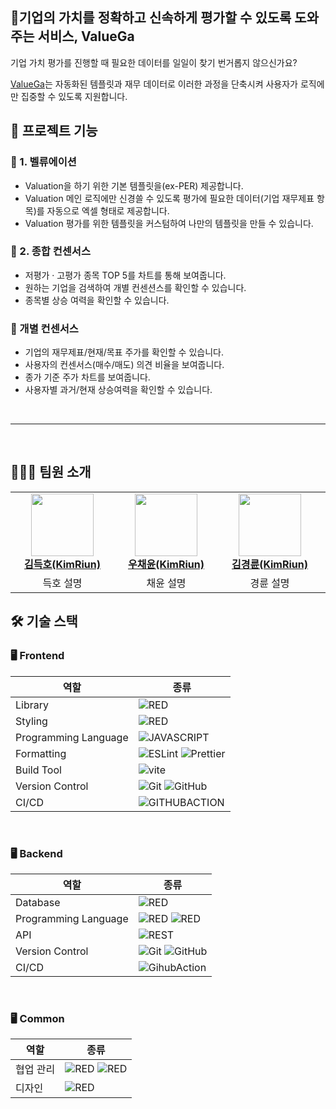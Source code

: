 ## 📱기업의 가치를 정확하고 신속하게 평가할 수 있도록 도와주는 서비스, ValueGa

기업 가치 평가를 진행할 때 필요한 데이터를 일일이 찾기 번거롭지 않으신가요?

[ValueGa](http://3.35.129.99/)는 자동화된 템플릿과 재무 데이터로 이러한 과정을 단축시켜 사용자가 로직에만 집중할 수 있도록 지원합니다.




## 🦾 프로젝트 기능

### 🧐 1. 벨류에이션
- Valuation을 하기 위한 기본 템플릿을(ex-PER) 제공합니다.
- Valuation 메인 로직에만 신경쓸 수 있도록 평가에 필요한 데이터(기업 재무제표 항목)를 자동으로 엑셀 형태로 제공합니다.
- Valuation 평가를 위한 템플릿을 커스텀하여 나만의 템플릿을 만들 수 있습니다.


### 🍓 2. 종합 컨센서스 
- 저평가 · 고평가 종목 TOP 5를 차트를 통해 보여줍니다.
- 원하는 기업을 검색하여 개별 컨센션스를 확인할 수 있습니다.
- 종목별 상승 여력을 확인할 수 있습니다.


### 💊 개별 컨센서스
- 기업의 재무제표/현재/목표 주가를 확인할 수 있습니다.
- 사용자의 컨센서스(매수/매도) 의견 비율을 보여줍니다.
- 종가 기준 주가 차트를 보여줍니다.
- 사용자별 과거/현재 상승여력을 확인할 수 있습니다.

<br />


<hr/>
<br />

## 👩🏻‍💻 팀원 소개
<table>
    <tr align="center">
        <td style="min-width: 150px;">
            <a href="https://github.com/subsub97">
              <img src="https://github.com/subsub97.png" width="100">
              <br />
              <b>김득호(KimRiun)</b>
            </a> 
        </td>
        <td style="min-width: 150px;">
            <a href="https://github.com/sdc05103">
              <img src="https://github.com/sdc05103.png" width="100">
              <br />
              <b>우채윤(KimRiun)</b>
            </a> 
        </td>
        <td style="min-width: 150px;">
            <a href="https://github.com/KimRiun">
              <img src="https://github.com/KimRiun.png" width="100">
              <br />
              <b>김경륜(KimRiun)</b>
            </a> 
        </td>
        <td style="min-width: 150px;">
            <a href="https://github.com/kmj-99">
              <img src="https://github.com/kmj-99.png" width="100">
              <br />
              <b>김민중(KimRiun)</b>
            </a> 
        </td>
    </tr>
<tr align="center">
        <td style="min-width: 150px;">
            득호 설명
        </td>
            <td style="min-width: 150px;">
            채윤 설명
        </td>
                <td style="min-width: 150px;">
            경륜 설명
        </td>
                    <td style="min-width: 150px;">
            민중 설명
        </td>
    </tr>
    
</table>


## 🛠 기술 스택

### 🖥 Frontend

| 역할                 | 종류                                                                                                                                                                                                              |
| -------------------- | ----------------------------------------------------------------------------------------------------------------------------------------------------------------------------------------------------------------- |
| Library              | <img alt="RED" src ="https://img.shields.io/badge/REACT-61DAFB.svg?&style=for-the-badge&logo=React&logoColor=white"/>                                                                                             |
| Styling              | <img alt="RED" src ="https://img.shields.io/badge/Tailwind css-32DAC1.svg?&style=for-the-badge&logo=tailwindcss&logoColor=white"/>                                                                                |
| Programming Language | ![JAVASCRIPT](https://img.shields.io/badge/JAVASCRIPT-%23007ACC.svg?style=for-the-badge&logo=JAVASCRIPT&logoColor=white)                                                                                          |
| Formatting           | ![ESLint](https://img.shields.io/badge/ESLint-4B3263?style=for-the-badge&logo=eslint&logoColor=white) ![Prettier](https://img.shields.io/badge/Prettier-F7B93E?style=for-the-badge&logo=prettier&logoColor=white) |
| Build Tool           | ![vite](https://img.shields.io/badge/vite-%232C8EBB.svg?style=for-the-badge&logo=vite&logoColor=white)                                                                                                            |
| Version Control      | ![Git](https://img.shields.io/badge/git-%23F05033.svg?style=for-the-badge&logo=git&logoColor=white) ![GitHub](https://img.shields.io/badge/github-%23121011.svg?style=for-the-badge&logo=github&logoColor=white)  |
| CI/CD                | ![GITHUBACTION](https://img.shields.io/badge/vercel-%23F05033.svg?style=for-the-badge&logo=git&logoColor=white)                                                                                                   |

<br />

### 🖥 Backend

| 역할                 | 종류                                                                                                                                                                                                                                                  |
| -------------------- | ----------------------------------------------------------------------------------------------------------------------------------------------------------------------------------------------------------------------------------------------------- |
| Database             | <img alt="RED" src ="https://img.shields.io/badge/Postgresql-003545.svg?&style=for-the-badge&logo=Postgresql&logoColor=white"/>                                                                                                                       |
| Programming Language | <img alt="RED" src ="https://img.shields.io/badge/JAVASCRIPT-004027.svg?&style=for-the-badge&logo=JAVASCRIPT&logoColor=white"/> <img alt="RED" src ="https://img.shields.io/badge/Python-blue.svg?&style=for-the-badge&logo=Python&logoColor=white"/> |
| API                  | ![REST](https://img.shields.io/badge/Rest-4B3263?style=for-the-badge&logo=rest&logoColor=white)                                                                                                                                                       |
| Version Control      | ![Git](https://img.shields.io/badge/git-%23F05033.svg?style=for-the-badge&logo=git&logoColor=white) ![GitHub](https://img.shields.io/badge/github-%23121011.svg?style=for-the-badge&logo=github&logoColor=white)                                      |
| CI/CD                | ![GihubAction](https://img.shields.io/badge/GithubAction-181717?style=for-the-badge&logo={githubactions}&logoColor={white})                                                                                                                           |

<br />

### 🖥 Common

| 역할      | 종류                                                                                                                                                                                                                                         |
| --------- | -------------------------------------------------------------------------------------------------------------------------------------------------------------------------------------------------------------------------------------------- |
| 협업 관리 | <img alt="RED" src ="https://img.shields.io/badge/Notion-000000.svg?&style=for-the-badge&logo=Notion&logoColor=white"/> <img alt="RED" src ="https://img.shields.io/badge/slack-00000.svg?&style=for-the-badge&logo=Slack&logoColor=white"/> |
| 디자인    | <img alt="RED" src ="https://img.shields.io/badge/Figma-F24E1E.svg?&style=for-the-badge&logo=Figma&logoColor=white"/>                                                                                                                        |

<br />
